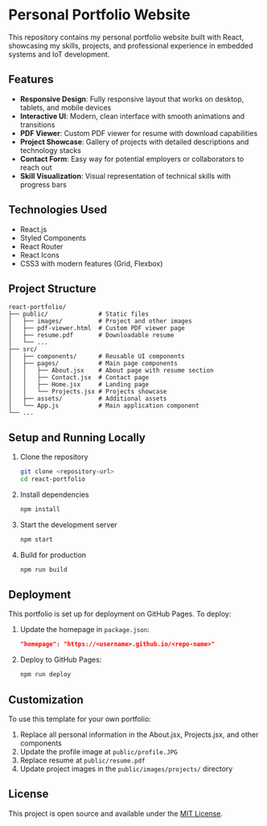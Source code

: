 # Personal Portfolio Website

This repository contains my personal portfolio website built with React, showcasing my skills, projects, and professional experience in embedded systems and IoT development.

## Features

- **Responsive Design**: Fully responsive layout that works on desktop, tablets, and mobile devices
- **Interactive UI**: Modern, clean interface with smooth animations and transitions
- **PDF Viewer**: Custom PDF viewer for resume with download capabilities
- **Project Showcase**: Gallery of projects with detailed descriptions and technology stacks
- **Contact Form**: Easy way for potential employers or collaborators to reach out
- **Skill Visualization**: Visual representation of technical skills with progress bars

## Technologies Used

- React.js
- Styled Components
- React Router
- React Icons
- CSS3 with modern features (Grid, Flexbox)

## Project Structure

```
react-portfolio/
├── public/              # Static files
│   ├── images/          # Project and other images
│   ├── pdf-viewer.html  # Custom PDF viewer page
│   ├── resume.pdf       # Downloadable resume
│   └── ...
├── src/
│   ├── components/      # Reusable UI components
│   ├── pages/           # Main page components
│   │   ├── About.jsx    # About page with resume section
│   │   ├── Contact.jsx  # Contact page
│   │   ├── Home.jsx     # Landing page
│   │   └── Projects.jsx # Projects showcase
│   ├── assets/          # Additional assets
│   └── App.js           # Main application component
└── ...
```

## Setup and Running Locally

1. Clone the repository
   ```bash
   git clone <repository-url>
   cd react-portfolio
   ```

2. Install dependencies
   ```bash
   npm install
   ```

3. Start the development server
   ```bash
   npm start
   ```

4. Build for production
   ```bash
   npm run build
   ```

## Deployment

This portfolio is set up for deployment on GitHub Pages. To deploy:

1. Update the homepage in `package.json`:
   ```json
   "homepage": "https://<username>.github.io/<repo-name>"
   ```

2. Deploy to GitHub Pages:
   ```bash
   npm run deploy
   ```

## Customization

To use this template for your own portfolio:

1. Replace all personal information in the About.jsx, Projects.jsx, and other components
2. Update the profile image at `public/profile.JPG`
3. Replace resume at `public/resume.pdf`
4. Update project images in the `public/images/projects/` directory

## License

This project is open source and available under the [MIT License](LICENSE).
